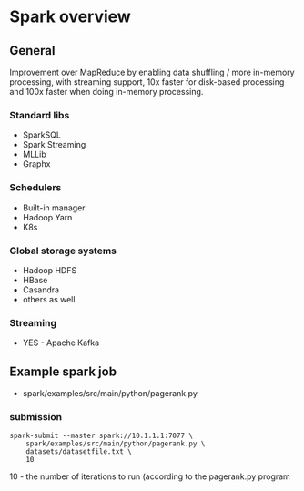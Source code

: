 # Spark overview

## General
Improvement over MapReduce by enabling data shuffling / more in-memory processing, with streaming support, 10x faster for disk-based processing and 100x faster when doing in-memory processing.


### Standard libs
* SparkSQL
* Spark Streaming
* MLLib
* Graphx

### Schedulers
* Built-in manager
* Hadoop Yarn
* K8s

### Global storage systems
* Hadoop HDFS
* HBase
* Casandra
* others as well

### Streaming
* YES - Apache Kafka

## Example spark job 
* spark/examples/src/main/python/pagerank.py

### submission
```
spark-submit --master spark://10.1.1.1:7077 \
	spark/examples/src/main/python/pagerank.py \
	datasets/datasetfile.txt \
	10 
```
10 - the number of iterations to run (according to the pagerank.py program





